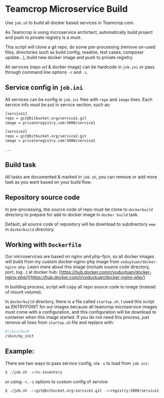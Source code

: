 # Teamcrop Microservice Build #
Use `job.sh` to build all docker based services in Teamcrop.com.

As Teamcrop is using microservice archirtect, automatically build project and push to private registry is a must.

This script will clone a git repo, do some pre-processing (remove un-used files, directories such as build config, readme, test cases; composer update...), build new docker image and push to private registry.

All services (repo url & docker image) can be hardcode in `job.ini` or pass through command line options `-r` and `-i`.

## Service config in `job.ini`
All services can be config in `job.ini` files with `repo` and `image` lines. Each service info must be put in service section, such as:

```bash
[service1]
repo = git@bitbucket.org/service1.git
image = privateregistry.com:5000/service1

[service2]
repo = git@bitbucket.org/service2.git
image = privateregistry.com:5000/service2

...
```

## Build task
All tasks are documented & marked in `job.sh`, you can remove or add more task as you want based on your build flow.

## Repository source code
In pre-processing, the source code of repo must be clone to `dockerbuild` directory to prepare for add to docker image in `docker build` task.

Default, all source code of repository will be download to subdirectory `www` in `dockerbuild` directory.

## Working with `Dockerfile`
Our microservices are based on nginx and php-fpm, so all docker images will build from my custom docker-nginx-php image from `voduytuan/docker-nginx-php`. Learn more about this image (include source code directory, port, log...) at docker hub: [https://hub.docker.com/r/voduytuan/docker-nginx-php/](https://hub.docker.com/r/voduytuan/docker-nginx-php/)

In building process, script will copy all repo source code to image (instead of mount volume).

In `dockerbuild` directory, there is a file called `startup.sh`. I used this script as ENTRYPOINT for our images because all teamcrop microservice images must come with a configuration, and this configuration will be download to container when this image started. If you do not need this process, just remove all lines from `startup.sh` file and replace with:

```bash
#!/bin/bash
/sbin/my_init
```

## Example:
There are two ways to pass service config, 
via `-s` to load from `job.ini`:

```bash
$ ./job.sh -s=tc-inventory
```

or using `-r`, `-i` options to custom config of service:

```bash
$ ./job.sh -r=git@bitbucket.org:service1.git -i=registry:5000/service1
```